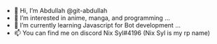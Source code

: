 - 👋 Hi, I’m Abdullah @git-abdullah
- 👀 I’m interested in anime, manga, and programming ...
- 🌱 I’m currently learning Javascript for Bot development ...
- 📫  You can find me on discord Nix Syl#4196 (Nix Syl is my rp name)
